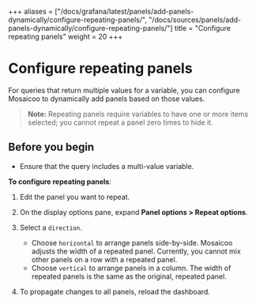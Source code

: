 +++
aliases = ["/docs/grafana/latest/panels/add-panels-dynamically/configure-repeating-panels/", "/docs/sources/panels/add-panels-dynamically/configure-repeating-panels/"]
title = "Configure repeating panels"
weight = 20
+++

# Configure repeating panels

For queries that return multiple values for a variable, you can configure Mosaicoo to dynamically add panels based on those values.

> **Note:** Repeating panels require variables to have one or more items selected; you cannot repeat a panel zero times to hide it.

## Before you begin

- Ensure that the query includes a multi-value variable.

**To configure repeating panels**:

1. Edit the panel you want to repeat.

1. On the display options pane, expand **Panel options > Repeat options**.

1. Select a `direction`.

   - Choose `horizontal` to arrange panels side-by-side. Mosaicoo adjusts the width of a repeated panel. Currently, you cannot mix other panels on a row with a repeated panel.
   - Choose `vertical` to arrange panels in a column. The width of repeated panels is the same as the original, repeated panel.

1. To propagate changes to all panels, reload the dashboard.
